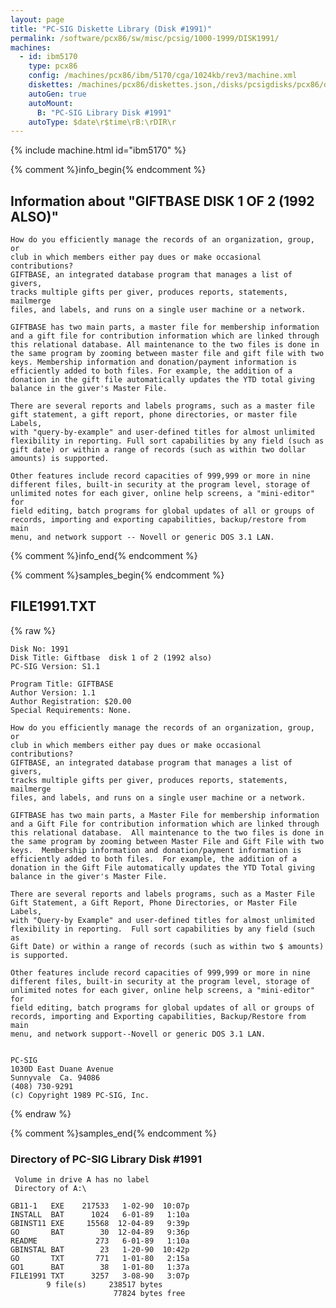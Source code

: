 ```yaml
---
layout: page
title: "PC-SIG Diskette Library (Disk #1991)"
permalink: /software/pcx86/sw/misc/pcsig/1000-1999/DISK1991/
machines:
  - id: ibm5170
    type: pcx86
    config: /machines/pcx86/ibm/5170/cga/1024kb/rev3/machine.xml
    diskettes: /machines/pcx86/diskettes.json,/disks/pcsigdisks/pcx86/diskettes.json
    autoGen: true
    autoMount:
      B: "PC-SIG Library Disk #1991"
    autoType: $date\r$time\rB:\rDIR\r
---
```


{% include machine.html id="ibm5170" %}

{% comment %}info_begin{% endcomment %}

## Information about "GIFTBASE  DISK 1 OF 2 (1992 ALSO)"

    How do you efficiently manage the records of an organization, group, or
    club in which members either pay dues or make occasional contributions?
    GIFTBASE, an integrated database program that manages a list of givers,
    tracks multiple gifts per giver, produces reports, statements, mailmerge
    files, and labels, and runs on a single user machine or a network.
    
    GIFTBASE has two main parts, a master file for membership information
    and a gift file for contribution information which are linked through
    this relational database. All maintenance to the two files is done in
    the same program by zooming between master file and gift file with two
    keys. Membership information and donation/payment information is
    efficiently added to both files. For example, the addition of a
    donation in the gift file automatically updates the YTD total giving
    balance in the giver's Master File.
    
    There are several reports and labels programs, such as a master file
    gift statement, a gift report, phone directories, or master file Labels,
    with "query-by-example" and user-defined titles for almost unlimited
    flexibility in reporting. Full sort capabilities by any field (such as
    gift date) or within a range of records (such as within two dollar
    amounts) is supported.
    
    Other features include record capacities of 999,999 or more in nine
    different files, built-in security at the program level, storage of
    unlimited notes for each giver, online help screens, a "mini-editor" for
    field editing, batch programs for global updates of all or groups of
    records, importing and exporting capabilities, backup/restore from main
    menu, and network support -- Novell or generic DOS 3.1 LAN.
{% comment %}info_end{% endcomment %}

{% comment %}samples_begin{% endcomment %}

## FILE1991.TXT

{% raw %}
```
Disk No: 1991                                                           
Disk Title: Giftbase  disk 1 of 2 (1992 also)                           
PC-SIG Version: S1.1                                                    
                                                                        
Program Title: GIFTBASE                                                 
Author Version: 1.1                                                     
Author Registration: $20.00                                             
Special Requirements: None.                                             
                                                                        
How do you efficiently manage the records of an organization, group, or 
club in which members either pay dues or make occasional contributions? 
GIFTBASE, an integrated database program that manages a list of givers, 
tracks multiple gifts per giver, produces reports, statements, mailmerge
files, and labels, and runs on a single user machine or a network.      
                                                                        
GIFTBASE has two main parts, a Master File for membership information   
and a Gift File for contribution information which are linked through   
this relational database.  All maintenance to the two files is done in  
the same program by zooming between Master File and Gift File with two  
keys.  Membership information and donation/payment information is       
efficiently added to both files.  For example, the addition of a        
donation in the Gift File automatically updates the YTD Total giving    
balance in the giver's Master File.                                     
                                                                        
There are several reports and labels programs, such as a Master File    
Gift Statement, a Gift Report, Phone Directories, or Master File Labels,
with "Query-by Example" and user-defined titles for almost unlimited    
flexibility in reporting.  Full sort capabilities by any field (such as 
Gift Date) or within a range of records (such as within two $ amounts)  
is supported.                                                           
                                                                        
Other features include record capacities of 999,999 or more in nine     
different files, built-in security at the program level, storage of     
unlimited notes for each giver, online help screens, a "mini-editor" for
field editing, batch programs for global updates of all or groups of    
records, importing and Exporting capabilities, Backup/Restore from main 
menu, and network support--Novell or generic DOS 3.1 LAN.               
                                                                        
                                                                        
PC-SIG                                                                  
1030D East Duane Avenue                                                 
Sunnyvale  Ca. 94086                                                    
(408) 730-9291                                                          
(c) Copyright 1989 PC-SIG, Inc.                                         
```
{% endraw %}

{% comment %}samples_end{% endcomment %}

### Directory of PC-SIG Library Disk #1991

     Volume in drive A has no label
     Directory of A:\

    GB11-1   EXE    217533   1-02-90  10:07p
    INSTALL  BAT      1024   6-01-89   1:10a
    GBINST11 EXE     15568  12-04-89   9:39p
    GO       BAT        30  12-04-89   9:36p
    README             273   6-01-89   1:10a
    GBINSTAL BAT        23   1-20-90  10:42p
    GO       TXT       771   1-01-80   2:15a
    GO1      BAT        38   1-01-80   1:37a
    FILE1991 TXT      3257   3-08-90   3:07p
            9 file(s)     238517 bytes
                           77824 bytes free
